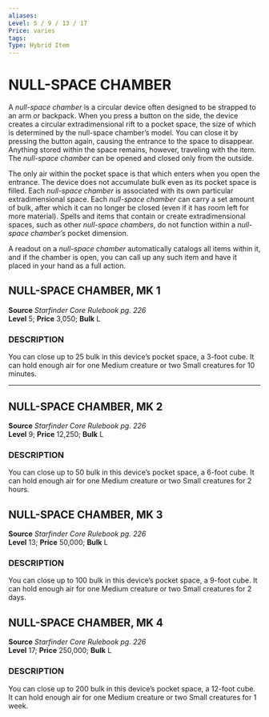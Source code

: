 ```yaml
---
aliases: 
Level: 5 / 9 / 13 / 17  
Price: varies 
tags: 
Type: Hybrid Item
---
```

# NULL-SPACE CHAMBER
A _null-space chamber_ is a circular device often designed to be strapped to an arm or backpack. When you press a button on the side, the device creates a circular extradimensional rift to a pocket space, the size of which is determined by the null-space chamber’s model. You can close it by pressing the button again, causing the entrance to the space to disappear. Anything stored within the space remains, however, traveling with the item. The _null-space chamber_ can be opened and closed only from the outside.  
  
The only air within the pocket space is that which enters when you open the entrance. The device does not accumulate bulk even as its pocket space is filled. Each _null-space chamber_ is associated with its own particular extradimensional space. Each _null-space chamber_ can carry a set amount of bulk, after which it can no longer be closed (even if it has room left for more material). Spells and items that contain or create extradimensional spaces, such as other _null-space chambers_, do not function within a _null-space chamber’s_ pocket dimension.  
  
A readout on a _null-space chamber_ automatically catalogs all items within it, and if the chamber is open, you can call up any such item and have it placed in your hand as a full action.  

## NULL-SPACE CHAMBER, MK 1

**Source** _Starfinder Core Rulebook pg. 226_  
**Level** 5; **Price** 3,050; **Bulk** L

### DESCRIPTION

You can close up to 25 bulk in this device’s pocket space, a 3-foot cube. It can hold enough air for one Medium creature or two Small creatures for 10 minutes.

---

## NULL-SPACE CHAMBER, MK 2

**Source** _Starfinder Core Rulebook pg. 226_  
**Level** 9; **Price** 12,250; **Bulk** L

### DESCRIPTION

You can close up to 50 bulk in this device’s pocket space, a 6-foot cube. It can hold enough air for one Medium creature or two Small creatures for 2 hours.

## NULL-SPACE CHAMBER, MK 3

**Source** _Starfinder Core Rulebook pg. 226_  
**Level** 13; **Price** 50,000; **Bulk** L

### DESCRIPTION

You can close up to 100 bulk in this device’s pocket space, a 9-foot cube. It can hold enough air for one Medium creature or two Small creatures for 2 days.

## NULL-SPACE CHAMBER, MK 4

**Source** _Starfinder Core Rulebook pg. 226_  
**Level** 17; **Price** 250,000; **Bulk** L

### DESCRIPTION

You can close up to 200 bulk in this device’s pocket space, a 12-foot cube. It can hold enough air for one Medium creature or two Small creatures for 1 week.